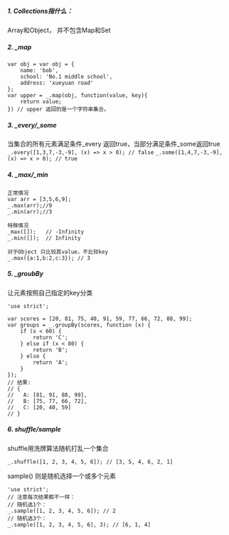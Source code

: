 ##### 1. Collections指什么：
Array和Object， 并不包含Map和Set
##### 2. _map
```
var obj = var obj = {
    name: 'bob',
    school: 'No.1 middle school',
    address: 'xueyuan road'
};
var upper = _.map(obj, function(value, key){
    return value;
}) // upper 返回的是一个字符串集合。

```
##### 3. _every/_some
当集合的所有元素满足条件_every 返回true，当部分满足条件_some返回true
```_.every([1,3,7,-3,-9], (x) => x > 0); // false```
```_.some([1,4,7,-3,-9], (x) => x > 0); // true```
##### 4. _max/_min
```
正常情况
var arr = [3,5,6,9];
_.max(arr);//9
_.min(arr);//3

特殊情况
_max([]);   // -Infinity
_.min([]);  // Infinity

对于Object 只比较其value，不比较key
_.max({a:1,b:2,c:3}); // 3
```

##### 5. _groubBy
让元素按照自己指定的key分类
```
'use strict';

var scores = [20, 81, 75, 40, 91, 59, 77, 66, 72, 88, 99];
var groups = _.groupBy(scores, function (x) {
    if (x < 60) {
        return 'C';
    } else if (x < 80) {
        return 'B';
    } else {
        return 'A';
    }
});
// 结果:
// {
//   A: [81, 91, 88, 99],
//   B: [75, 77, 66, 72],
//   C: [20, 40, 59]
// }
```

##### 6. shuffle/sample
shuffle用洗牌算法随机打乱一个集合
```
_.shuffle([1, 2, 3, 4, 5, 6]); // [3, 5, 4, 6, 2, 1]
```
sample()  则是随机选择一个或多个元素
```
'use strict';
// 注意每次结果都不一样：
// 随机选1个：
_.sample([1, 2, 3, 4, 5, 6]); // 2
// 随机选3个：
_.sample([1, 2, 3, 4, 5, 6], 3); // [6, 1, 4]
```